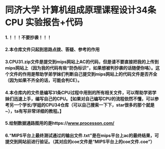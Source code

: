 # 同济大学 计算机组成原理课程设计34条CPU 实验报告+代码


#### 1.！！！不要抄袭！！！
#### 2.本仓库文件只起到思路点拨、答疑、参考的作用
#### 3.CPU31.zip文件是提交到mips网站上AC的代码，但是请不要直接把我的上传到mips网站上（因为我的代码有些“防伪标识”，如果想被判抄袭的话随便你咯）。这个文件的作用是帮助学弟学妹们判断自己提交到mips网站上的代码文件是否齐全（因为如果不齐全的话，可能会判CE）。
#### 4.本仓库内的文件是编写31条CPU过程中用到的所有相关文件，可以帮助学弟学妹们迅速上手，编写自己的CPU。【如果对自己编写CPU的流程依然不懂，可以参考另一个学长/学姐的CPU34仓库（可以自己搜索一下下，star很多的那个就是~），ta有写非常详细的教程。】
#### 5.绘制数据通路图用的是https://www.processon.com/
#### 6.“MIPS平台上最终测试通过的输出文件.txt”是在mips平台上ac的最终结果，可提交到网站前进行验证。（其对应的coe文件是“MIPS平台上的coe文件.coe”）
